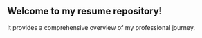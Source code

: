 ## Welcome to my resume repository! 
It provides a comprehensive overview of my professional journey.
